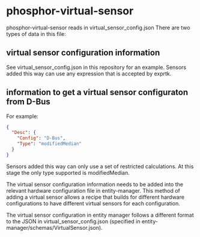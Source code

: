 # phosphor-virtual-sensor

phosphor-virtual-sensor reads in virtual_sensor_config.json
There are two types of data in this file:

## virtual sensor configuration information

See virtual_sensor_config.json in this repository for an example. Sensors added
this way can use any expression that is accepted by exprtk.

## information to get a virtual sensor configuraton from D-Bus

For example:

```json
{
  "Desc": {
    "Config": "D-Bus",
    "Type": "modifiedMedian"
  }
}
```

Sensors added this way can only use a set of restricted calculations. At this
stage the only type supported is modifiedMedian.

The virtual sensor configuration information needs to be added into the
relevant hardware configuration file in entity-manager. This method of adding a
virtual sensor allows a recipe that builds for different hardware
configurations to have different virtual sensors for each configuration.

The virtual sensor configuration in entity manager follows a different format
to the JSON in virtual_sensor_config.json (specified in
entity-manager/schemas/VirtualSensor.json).
